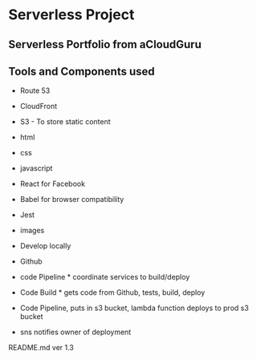 # Serverless Project

## Serverless Portfolio from aCloudGuru

## Tools and Components used
* Route 53
* CloudFront
* S3 - To store static content
 * html
 * css
 * javascript
  * React for Facebook
  * Babel for browser compatibility
  * Jest
  * images

* Develop locally
* Github
* code Pipeline * coordinate services to build/deploy
* Code Build * gets code from Github, tests, build, deploy
* Code Pipeline, puts in s3 bucket, lambda function deploys to prod s3 bucket
* sns notifies owner of deployment


 README.md ver 1.3
